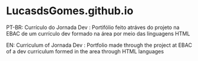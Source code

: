 # LucasdsGomes.github.io
PT-BR:
Currículo do Jornada Dev :
Portifólio feito atráves do projeto na EBAC de um currículo dev formado na área por meio das linguagens HTML

EN:
Curriculum of Jornada Dev :
Portfolio made through the project at EBAC of a dev curriculum formed in the area through HTML languages
